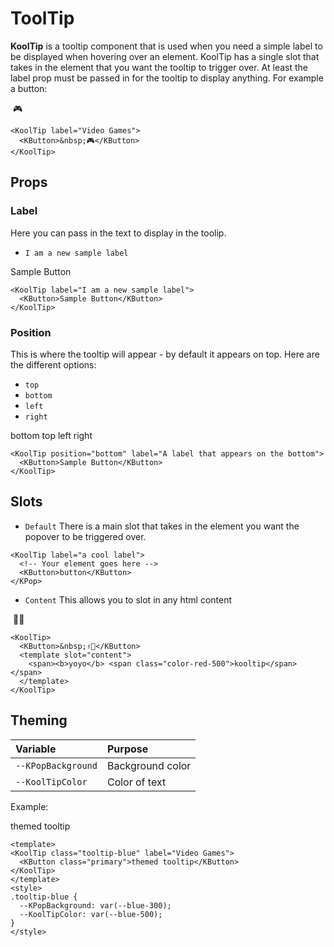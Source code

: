 # ToolTip

**KoolTip** is a tooltip component that is used when you need a simple label to be displayed when hovering over an element.
KoolTip has a single slot that takes in the element that you want the tooltip to trigger over.
At least the label prop must be passed in for the tooltip to display anything. For example a button:

<KoolTip label="Video Games">
  <KButton>&nbsp;🎮</KButton>
</KoolTip>

```vue
<KoolTip label="Video Games">
  <KButton>&nbsp;🎮</KButton>
</KoolTip>
```

## Props

### Label

Here you can pass in the text to display in the toolip.

- `I am a new sample label`

<KoolTip label="I am a new sample label">
  <KButton>Sample Button</KButton>
</KoolTip>

```vue
<KoolTip label="I am a new sample label">
  <KButton>Sample Button</KButton>
</KoolTip>
```

### Position

This is where the tooltip will appear - by default it appears on top.
Here are the different options:

- `top`  
- `bottom`  
- `left`
- `right`

<div class="d-flex justify-content-around">
<KoolTip placement="bottom" label="A label that appears on the bottom">
  <KButton>bottom</KButton>
</KoolTip>
<KoolTip placement="top" label="A label that appears on the top">
  <KButton>top</KButton>
</KoolTip>
<KoolTip placement="left" label="A label that appears on the left">
  <KButton>left</KButton>
</KoolTip>
<KoolTip placement="right" label="A label that appears on the right">
  <KButton>right</KButton>
</KoolTip>
</div>


```vue
<KoolTip position="bottom" label="A label that appears on the bottom">
  <KButton>Sample Button</KButton>
</KoolTip>
```

## Slots

- `Default` There is a main slot that takes in the element you want the popover to be triggered over.

```vue
<KoolTip label="a cool label">
  <!-- Your element goes here -->
  <KButton>button</KButton>
</KPop>
```

- `Content` This allows you to slot in any html content

<KoolTip label="Video Games">
  <KButton>&nbsp;✌🏻</KButton>
  <template slot="content">
    <span><b>yoyo</b> <span class="color-red-500">kooltip</span></span>
  </template>
</KoolTip>

```vue
<KoolTip>
  <KButton>&nbsp;✌🏻</KButton>
  <template slot="content">
    <span><b>yoyo</b> <span class="color-red-500">kooltip</span></span>
  </template>
</KoolTip>
```

## Theming

| Variable | Purpose
|:-------- |:-------
| `--KPopBackground`| Background color
| `--KoolTipColor`| Color of text

Example:

<KoolTip class="tooltip-blue" label="Video Games">
  <KButton>themed tooltip</KButton>
</KoolTip>

```vue
<template>
<KoolTip class="tooltip-blue" label="Video Games">
  <KButton class="primary">themed tooltip</KButton>
</KoolTip>
</template>
<style>
.tooltip-blue {
  --KPopBackground: var(--blue-300);
  --KoolTipColor: var(--blue-500);
}
</style>
```

<style>
.tooltip-blue {
  --KoolTipBackground: var(--blue-500);
  --KoolTipColor: var(--blue-200);
}
</style>
